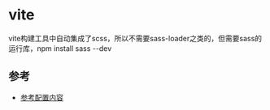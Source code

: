 # vite

vite构建工具中自动集成了scss，所以不需要sass-loader之类的，但需要sass的运行库，npm install sass --dev

## 参考
- [参考配置内容](https://gitee.com/xkrumeng/vite-vue3-scaffold/tree/master)